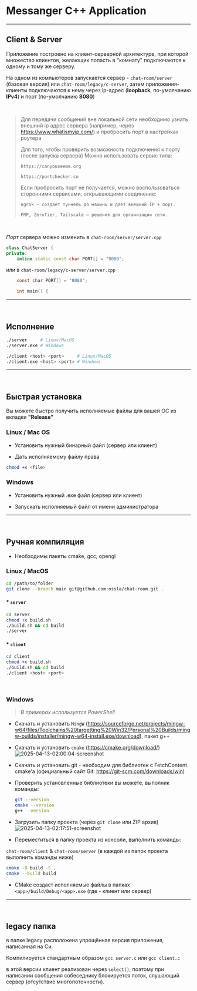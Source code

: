 # Messanger C++ Application

<hr>

## Client & Server

Приложение построено на клиент-серверной архитектуре, при которой множество клиентов, желающих попасть в "комнату" подключаются к одному и тому же серверу.

На одном из компьютеров запускается сервер - `chat-room/server` (базовая версия) или `chat-room/legacy/c-server`, затем приложения-клиенты подключаются к нему через ip-адрес (**loopback**, по-умолчанию **IPv4**) и порт (по-умолчанию **8080**)

<br>

> Для передачи сообщений вне локальной сети необходимо узнать внешний ip адрес сервера
> (например, через https://www.whatismyip.com/) и пробросить порт в настройках роутера
>
> Для того, чтобы проверить возможность подключения к порту (после запуска сервера)
> Можно использовать сервис типа:
>
>     https://canyouseeme.org
>
>     https://portchecker.co
> 
> Если пробросить порт не получается, можно воспользоваться сторонними сервисами, открывающими соединение:
>
>     ngrok — создает туннель до машины и даёт внешний IP + порт.
>
>     FRP, ZeroTier, Tailscale — решения для организации сети.

<br>

*Порт* сервера можно изменить в `chat-room/server/server.cpp`
```cpp
class ChatServer {
private:
    inline static const char PORT[] = "8080";

```

или в `chat-room/legacy/c-server/server.cpp`
```c
    const char PORT[] = "8080";

    int main() {
```

<hr>

<br>

## Исполнение

```sh
./server     # Linux/MacOS
./server.exe # Windows
```

```sh
./client <host> <port>     # Linux/MacOS
./client.exe <host> <port> # Windows
```

<hr>

<br>

## Быстрая установка

Вы можете быстро получить исполняемые файлы для вашей ОС из вкладки **"Release"**

### Linux / Mac OS

* Установить нужный бинарный файл (сервер или клиент)

* Дать исполняемому файлу права

```sh
chmod +x <file>
```

### Windows

* Установить нужный .exe файл (сервер или клиент)

* Запускать исполняемый файл от имени администратора

<hr>

<br>

## Ручная компиляция

* Необходимы пакеты cmake, gcc, opengl

### Linux / MacOS

```sh
cd /path/to/folder
git clone --branch main git@github.com:ossla/chat-room.git . 
```

#### * `server`

```sh
cd server
chmod +x build.sh
./build.sh && cd build
./server
```

#### *  `client`

```sh
cd client
chmod +x build.sh
./build.sh && cd build
./client <host> <port>
```

<br>

### Windows

> *В примерах используется PowerShell*

* Скачать и установить `MingW` (https://sourceforge.net/projects/mingw-w64/files/Toolchains%20targetting%20Win32/Personal%20Builds/mingw-builds/installer/mingw-w64-install.exe/download), пакет g++
  
* Скачать и установить `cmake` (https://cmake.org/download/)
![2025-04-13-02:00:04-screenshot](https://github.com/user-attachments/assets/325a3cd2-409f-46e9-bcce-1ba70796bfbe)

* Скачать и установить git - необходим для библиотек с FetchContent cmake’а (официальный сайт Git: https://git-scm.com/downloads/win)

* Проверить установленные библиотеки вы можете, выполник команды:

  ```sh
  git --version
  cmake --version
  g++ --version
  ```
  
* Загрузить папку проекта (через `git clone` или ZIP архив)
![2025-04-13-02:17:51-screenshot](https://github.com/user-attachments/assets/f9661ef4-08a1-496b-964c-04f3b76fe532)

* Переместиться в папку проекта из консоли, выполнить команды:

`chat-room/client` & `chat-room/server` (в каждой из папок проекта выполнить команды ниже)
```sh
cmake -B build -S .
cmake --build build
```

* CMake создаст исполняемые файлы в папках `<app>/build/Debug/<app>.exe` (где <app> - клиент или сервер)

<hr>

<br>

## legacy папка

в папке legacy расположена упрощённая версия приложения, написанная на Си.

Компилируется стандартным образом `gcc server.c` или `gcc client.c`

в этой версии клиент реализован через `select()`, поэтому при написании сообщения собеседнику блокируется поток, слушающий сервер (отсутствие многопоточности).

